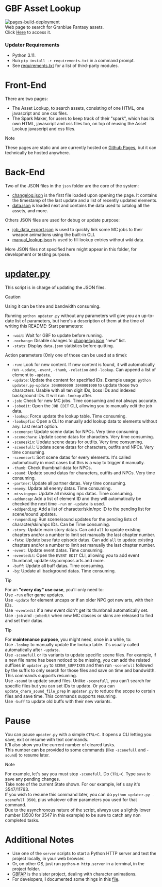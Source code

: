 # GBF Asset Lookup  
[![pages-build-deployment](https://github.com/MizaGBF/GBFAL/actions/workflows/pages/pages-build-deployment/badge.svg)](https://github.com/MizaGBF/GBFAL/actions/workflows/pages/pages-build-deployment)  
Web page to search for Granblue Fantasy assets.  
Click [Here](https://mizagbf.github.io/GBFAL) to access it.  
  
### Updater Requirements  
* Python 3.11.
* Run `pip install -r requirements.txt` in a command prompt.
* See [requirements.txt](https://github.com/MizaGBF/GBFAP/blob/master/requirements.txt) for a list of third-party modules.  
  
# Front-End  
There are two pages:  
- The Asset Lookup, to search assets, consisting of one HTML, one javascript and one css files.  
- The Spark Maker, for users to keep track of their "spark", which has its own HTML, javascript and css files too, on top of reusing the Asset Lookup javascript and css files. 
  
> [!NOTE]  
> These pages are static and are currently hosted on [Github Pages](https://pages.github.com/), but it can technically be hosted anywhere.  
  
# Back-End  
Two of the JSON files in the `json` folder are the core of the system:  
- [changelog.json](https://github.com/MizaGBF/GBFAL/blob/main/json/changelog.json) is the first file loaded upon opening the page. It contains the timestamp of the last update and a list of recently updated elements.  
- [data.json](https://github.com/MizaGBF/GBFAL/blob/main/json/data.json) is loaded next and contains the data used to catalog all the assets, and more.  
  
Others JSON files are used for debug or update purpose:  
- [job_data_export.json](https://github.com/MizaGBF/GBFAL/blob/main/json/job_data_export.json) is used to quickly link some MC jobs to their weapon animations using the built-in CLI.  
- [manual_lookup.json](https://github.com/MizaGBF/GBFAL/blob/main/json/manual_lookup.json) is used to fill lookup entries without wiki data.  
  
More JSON files not specified here might appear in this folder, for development or testing purpose.  
  
# [updater.py](https://github.com/MizaGBF/GBFAL/blob/main/updater.py)  
This script is in charge of updating the JSON files.  
> [!CAUTION]  
> Using it can be time and bandwidth consuming.  
  
Running `python updater.py` without any parameters will give you an up-to-date list of parameters, but here's a description of them at the time of writing this README:
Start parameters:
- `-wait`: Wait for GBF to update before running.  
- `-nochange`: Disable changes to [changelog.json](https://github.com/MizaGBF/GBFAL/blob/main/json/changelog.json) "new" list.  
- `-stats`: Display `data.json` statistics before quitting.  
  
Action parameters (Only one of those can be used at a time):
- `-run`: Look for new content. If new content is found, it will automatically run `-update`, `-event`, `-thumb`, `-relation` and `-lookup`. Can append a list of element to `-update`.  
- `-update`: Update the content for specified IDs. Example usage: `python updater.py-update 3040000000 3040001000` to update those two characters. Usable with all ten digit IDs, boss IDs and indexed background IDs. It will run `-lookup` after.  
- `-job`: Check for new MC jobs. Time consuming and not always accurate.  
- `-jobedit`: Open the `JOB EDIT` CLI, allowing you to manually edit the job data.  
- `-lookup`: Force update the lookup table. Time consuming.  
- `-lookupfix`: Open a CLI to manually add lookup data to elements without any. Last resort option.  
- `-scenenpc`: Update scene datas for NPCs. Very time consuming.  
- `-scenechara`: Update scene datas for characters. Very time consuming.  
- `-sceneskin`: Update scene datas for outfits. Very time consuming.  
- `-scenefull`: Update scene datas for characters, outfits and NPCs. Very time consuming.  
- `-scenesort`: Sort scene datas for every elements. It's called automatically in most cases but this is a way to trigger it manually.  
- `-thumb`: Check thumbnail data for NPCs.  
- `-sound`: Update sound datas for characters, outfits and NPCs. Very time consuming.  
- `-partner`: Update all partner datas. Very time consuming.  
- `-enemy`: Update all enemy datas. Time consuming.  
- `-missingnpc`: Update all missing npc datas. Time consuming.  
- `-adduncap`: Add a list of element ID and they will automatically be checked the next time `-run` or `-update` is used.  
- `-addpending`: Add a list of character/skin/npc ID to the pending list for scene/sound updates.  
- `-runpending`: Run scene/sound updates for the pending lists of character/skin/npc IDs. Can be Time consuming.  
- `-story`: Update main story datas. Can add `all` to update existing chapters and/or a number to limit set manually the last chapter number.  
- `-fate`: Update base fate episode datas. Can add `all` to update existing chapters and/or a number to limit set manually the last chapter number.  
- `-event`: Update event datas. Time consuming.  
- `-eventedit`: Open the `EVENT EDIT` CLI, allowing you to add event thumbnail, update skycompass arts and more.  
- `-buff`: Update all buff datas. Time consuming.  
- `-bg`: Update all background datas. Time consuming.  
  
> [!TIP]  
> For an **"every day" use case**, you'll only need to:  
> Use `-run` after game updates.  
> Use `-update` for element uncaps or if an older NPC got new arts, with their IDs.  
> Use `-eventedit` if a new event didn't get its thumbnail automatically set.  
> Use `-job` and `-jobedit` when new MC classes or skins are released to find and set their datas.  
  
> [!TIP]  
> For **maintenance purpose**, you might need, once in a while, to:  
> Use `-lookup` to manually update the lookup table. It's usually called automatically after `-update`.  
> Use `-scenefull` or its variants to update specific scene files. For example, if a new file name has been noticed to be missing, you can add the related suffixes in `updater.py` to `SCENE_SUFFIXES` and then run `-scenefull` followed by the suffix to only search for those files and save on time and bandwidth. This commands supports resuming.  
> Use `-sound` to update sound files. Unlike `-scenefull`, you can't search for specific files but you can set IDs to update. Or you can `update_chara_sound_file_prep` in `updater.py` to reduce the scope to certain files and save time.  This commands supports resuming.  
> Use `-buff` to update old buffs with their new variants.  
  
# Pause  
You can pause `updater.py` with a simple `CTRL+C`. It opens a CLI letting you save, exit or resume with text commands.  
It'll also show you the current number of cleared tasks.  
This number can be provided to some commands (like `-scenefull` and `-sound`) to resume later.  
  
> [!NOTE] 
> For example, let's say you must stop `-scenefull`.
> Do `CTRL+C`. Type `save` to save any pending changes.  
> Take note of the current State shown. For our example, let's say it's 3547/11763.  
> If you wish to resume this command later, you can do `python updater.py -scenefull 3500`, plus whatever other parameters you used for that command.  
> Due to the asynchronous nature of the script, always use a slightly lower number (3500 for 3547 in this example) to be sure to catch any non completed tasks.  
  
# Additional Notes   
- Use one of the `server` scripts to start a Python HTTP server and test the project locally, in your web browser.  
- Or, on other OS, just run `python-m http.server` in a terminal, in the project folder.  
- [GBFAP](https://github.com/MizaGBF/GBFAP) is the sister project, dealing with character animations.  
- For developers, I documented some things in this [file](https://github.com/MizaGBF/GBFAL/blob/main/docs.md).  